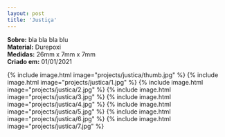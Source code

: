```yaml
---
layout: post
title: 'Justiça'
---
```

**Sobre:** bla bla bla blu<br>
**Material:**  Durepoxi<br>
**Medidas:** 26mm x 7mm x 7mm<br>
**Criado em:** 01/01/2021<br>

{% include image.html image="projects/justica/thumb.jpg" %}
{% include image.html image="projects/justica/1.jpg" %}
{% include image.html image="projects/justica/2.jpg" %}
{% include image.html image="projects/justica/3.jpg" %}
{% include image.html image="projects/justica/4.jpg" %}
{% include image.html image="projects/justica/5.jpg" %}
{% include image.html image="projects/justica/6.jpg" %}
{% include image.html image="projects/justica/7.jpg" %}
